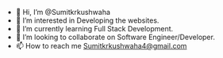 - 👋 Hi, I’m @Sumitkrkushwaha
- 👀 I’m interested in Developing the websites.
- 🌱 I’m currently learning Full Stack Development.
- 💞️ I’m looking to collaborate on Software Engineer/Developer.
- 📫 How to reach me Sumitkrkushwaha4@gmail.com

<!---
Sumitkrkushwaha/Sumitkrkushwaha is a ✨ special ✨ repository because its `README.md` (this file) appears on your GitHub profile.
You can click the Preview link to take a look at your changes.
--->
